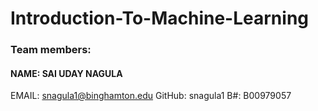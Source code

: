 # Introduction-To-Machine-Learning

### Team members:
#### NAME: SAI UDAY NAGULA
EMAIL: snagula1@binghamton.edu
GitHub: snagula1
B#: B00979057
